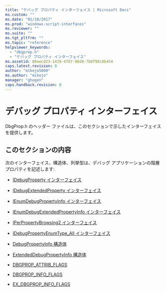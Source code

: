 ```yaml
---
title: "デバッグ プロパティ インターフェイス | Microsoft Docs"
ms.custom: ""
ms.date: "01/18/2017"
ms.prod: "windows-script-interfaces"
ms.reviewer: ""
ms.suite: ""
ms.tgt_pltfrm: ""
ms.topic: "reference"
helpviewer_keywords: 
  - "dbgprop.h"
  - "デバッグ プロパティ インターフェイス"
ms.assetid: 89aecd23-1439-4707-98d8-7b8f98c8b454
caps.latest.revision: 8
author: "mikejo5000"
ms.author: "mikejo"
manager: "ghogen"
caps.handback.revision: 8
---
```

# デバッグ プロパティ インターフェイス
DbgProp.h のヘッダー ファイルは、このセクションで示したインターフェイスを提供します。  
  
## このセクションの内容  
 次のインターフェイス、構造体、列挙型は、デバッグ アプリケーションの階層プロパティを記述します:  
  
-   [IDebugProperty インターフェイス](../../winscript/reference/idebugproperty-interface.md)  
  
-   [IDebugExtendedProperty インターフェイス](../../winscript/reference/idebugextendedproperty-interface.md)  
  
-   [IEnumDebugPropertyInfo インターフェイス](../../winscript/reference/ienumdebugpropertyinfo-interface.md)  
  
-   [IEnumDebugExtendedPropertyInfo インターフェイス](../../winscript/reference/ienumdebugextendedpropertyinfo-interface.md)  
  
-   [IPerPropertyBrowsing2 インターフェイス](../../winscript/reference/iperpropertybrowsing2-interface-1.md)  
  
-   [IDebugPropertyEnumType\_All インターフェイス](../../winscript/reference/idebugpropertyenumtype-all-interface.md)  
  
-   [DebugPropertyInfo 構造体](../../winscript/reference/debugpropertyinfo-structure.md)  
  
-   [ExtendedDebugPropertyInfo 構造体](../../winscript/reference/extendeddebugpropertyinfo-structure.md)  
  
-   [DBGPROP\_ATTRIB\_FLAGS](../../winscript/reference/dbgprop-attrib-flags.md)  
  
-   [DBGPROP\_INFO\_FLAGS](../../winscript/reference/dbgprop-info-flags.md)  
  
-   [EX\_DBGPROP\_INFO\_FLAGS](../../winscript/reference/ex-dbgprop-info-flags.md)